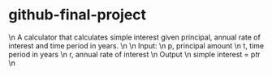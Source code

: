 # github-final-project
\n
A calculator that calculates simple interest given principal, annual rate of interest and time period in years. \n
\n
Input: \n
   p, principal amount \n
   t, time period in years \n
   r, annual rate of interest \n
Output \n
   simple interest = p*t*r \n

